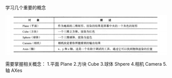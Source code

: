 学习几个重要的概念

<img src='../img/20190410105104.png'>

需要掌握相关概念：
1.平面 Plane
2.方块 Cube
3.球体 Shpere
4.相机 Camera
5.轴 AXes